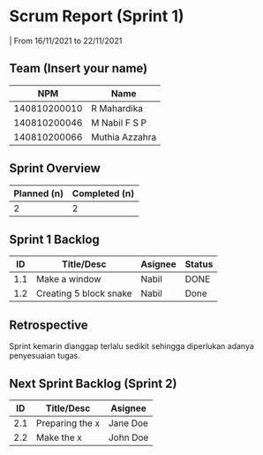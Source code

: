 # Scrum Report (Sprint 1)
| From 16/11/2021 to 22/11/2021

## Team (Insert your name)
| NPM           | Name          |
| ------------- |---------------|
| 140810200010  | R Mahardika   |
| 140810200046  | M Nabil F S P |
| 140810200066  | Muthia Azzahra|

## Sprint Overview
| Planned (n)   | Completed (n) |
| ------------- |-------------- |
| 2             | 2             |

## Sprint 1 Backlog

| ID  | Title/Desc | Asignee | Status |
| --- | ---------- | ------- | ------ |
| 1.1 | Make a window | Nabil | DONE |
| 1.2 | Creating 5 block snake | Nabil | Done |

## Retrospective

Sprint kemarin dianggap terlalu sedikit sehingga diperlukan adanya penyesuaian tugas. 

## Next Sprint Backlog (Sprint 2)
| ID  | Title/Desc | Asignee | 
| --- | ---------- | ------- | 
| 2.1 | Preparing the x | Jane Doe | 
| 2.2 | Make the x | John Doe | 
